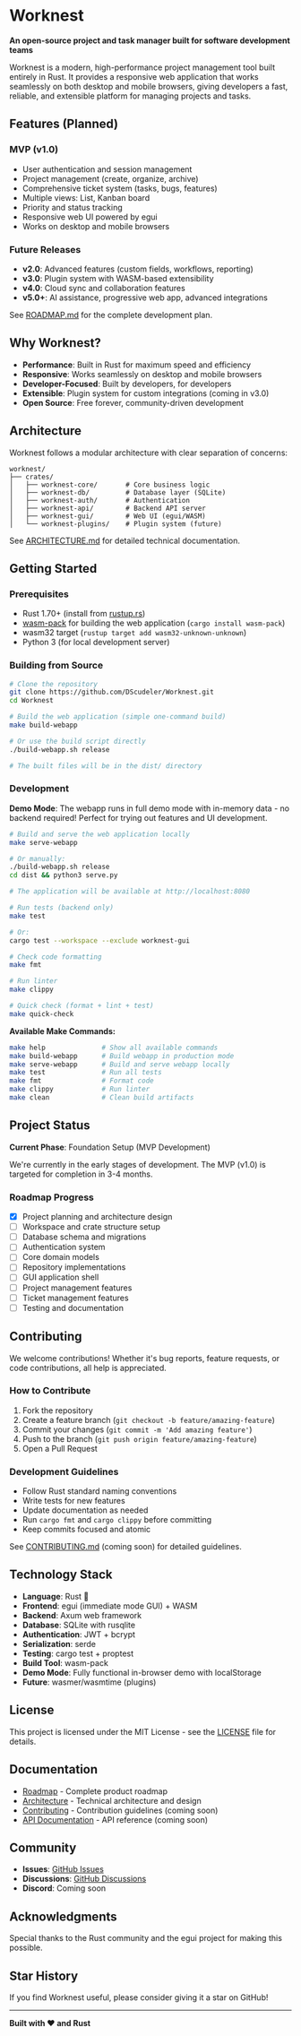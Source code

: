 # Worknest

**An open-source project and task manager built for software development teams**

Worknest is a modern, high-performance project management tool built entirely in Rust. It provides a responsive web application that works seamlessly on both desktop and mobile browsers, giving developers a fast, reliable, and extensible platform for managing projects and tasks.

## Features (Planned)

### MVP (v1.0)
- User authentication and session management
- Project management (create, organize, archive)
- Comprehensive ticket system (tasks, bugs, features)
- Multiple views: List, Kanban board
- Priority and status tracking
- Responsive web UI powered by egui
- Works on desktop and mobile browsers

### Future Releases
- **v2.0**: Advanced features (custom fields, workflows, reporting)
- **v3.0**: Plugin system with WASM-based extensibility
- **v4.0**: Cloud sync and collaboration features
- **v5.0+**: AI assistance, progressive web app, advanced integrations

See [ROADMAP.md](./ROADMAP.md) for the complete development plan.

## Why Worknest?

- **Performance**: Built in Rust for maximum speed and efficiency
- **Responsive**: Works seamlessly on desktop and mobile browsers
- **Developer-Focused**: Built by developers, for developers
- **Extensible**: Plugin system for custom integrations (coming in v3.0)
- **Open Source**: Free forever, community-driven development

## Architecture

Worknest follows a modular architecture with clear separation of concerns:

```
worknest/
├── crates/
│   ├── worknest-core/       # Core business logic
│   ├── worknest-db/         # Database layer (SQLite)
│   ├── worknest-auth/       # Authentication
│   ├── worknest-api/        # Backend API server
│   ├── worknest-gui/        # Web UI (egui/WASM)
│   └── worknest-plugins/    # Plugin system (future)
```

See [ARCHITECTURE.md](./ARCHITECTURE.md) for detailed technical documentation.

## Getting Started

### Prerequisites

- Rust 1.70+ (install from [rustup.rs](https://rustup.rs))
- [wasm-pack](https://rustwasm.github.io/wasm-pack/) for building the web application (`cargo install wasm-pack`)
- wasm32 target (`rustup target add wasm32-unknown-unknown`)
- Python 3 (for local development server)

### Building from Source

```bash
# Clone the repository
git clone https://github.com/DScudeler/Worknest.git
cd Worknest

# Build the web application (simple one-command build)
make build-webapp

# Or use the build script directly
./build-webapp.sh release

# The built files will be in the dist/ directory
```

### Development

**Demo Mode**: The webapp runs in full demo mode with in-memory data - no backend required! Perfect for trying out features and UI development.

```bash
# Build and serve the web application locally
make serve-webapp

# Or manually:
./build-webapp.sh release
cd dist && python3 serve.py

# The application will be available at http://localhost:8080

# Run tests (backend only)
make test

# Or:
cargo test --workspace --exclude worknest-gui

# Check code formatting
make fmt

# Run linter
make clippy

# Quick check (format + lint + test)
make quick-check
```

**Available Make Commands:**
```bash
make help              # Show all available commands
make build-webapp      # Build webapp in production mode
make serve-webapp      # Build and serve webapp locally
make test              # Run all tests
make fmt               # Format code
make clippy            # Run linter
make clean             # Clean build artifacts
```

## Project Status

**Current Phase**: Foundation Setup (MVP Development)

We're currently in the early stages of development. The MVP (v1.0) is targeted for completion in 3-4 months.

### Roadmap Progress
- [x] Project planning and architecture design
- [ ] Workspace and crate structure setup
- [ ] Database schema and migrations
- [ ] Authentication system
- [ ] Core domain models
- [ ] Repository implementations
- [ ] GUI application shell
- [ ] Project management features
- [ ] Ticket management features
- [ ] Testing and documentation

## Contributing

We welcome contributions! Whether it's bug reports, feature requests, or code contributions, all help is appreciated.

### How to Contribute

1. Fork the repository
2. Create a feature branch (`git checkout -b feature/amazing-feature`)
3. Commit your changes (`git commit -m 'Add amazing feature'`)
4. Push to the branch (`git push origin feature/amazing-feature`)
5. Open a Pull Request

### Development Guidelines

- Follow Rust standard naming conventions
- Write tests for new features
- Update documentation as needed
- Run `cargo fmt` and `cargo clippy` before committing
- Keep commits focused and atomic

See [CONTRIBUTING.md](./CONTRIBUTING.md) (coming soon) for detailed guidelines.

## Technology Stack

- **Language**: Rust 🦀
- **Frontend**: egui (immediate mode GUI) + WASM
- **Backend**: Axum web framework
- **Database**: SQLite with rusqlite
- **Authentication**: JWT + bcrypt
- **Serialization**: serde
- **Testing**: cargo test + proptest
- **Build Tool**: wasm-pack
- **Demo Mode**: Fully functional in-browser demo with localStorage
- **Future**: wasmer/wasmtime (plugins)

## License

This project is licensed under the MIT License - see the [LICENSE](./LICENSE) file for details.

## Documentation

- [Roadmap](./ROADMAP.md) - Complete product roadmap
- [Architecture](./ARCHITECTURE.md) - Technical architecture and design
- [Contributing](./CONTRIBUTING.md) - Contribution guidelines (coming soon)
- [API Documentation](./docs/api.md) - API reference (coming soon)

## Community

- **Issues**: [GitHub Issues](https://github.com/DScudeler/Worknest/issues)
- **Discussions**: [GitHub Discussions](https://github.com/DScudeler/Worknest/discussions)
- **Discord**: Coming soon

## Acknowledgments

Special thanks to the Rust community and the egui project for making this possible.

## Star History

If you find Worknest useful, please consider giving it a star on GitHub!

---

**Built with ❤️ and Rust**
